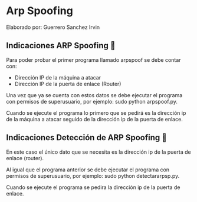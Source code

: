 # Arp Spoofing

Elaborado por: Guerrero Sanchez Irvin

## Indicaciones ARP Spoofing 🔧

Para poder probar el primer programa llamado arpspoof se debe contar con:
- Dirección IP de la máquina a atacar
- Dirección IP de la puerta de enlace (Router)

Una vez que ya se cuenta con estos datos se debe ejecutar el programa con permisos de superusuario, por ejemplo:
sudo python arpspoof.py.

Cuando se ejecute el programa lo primero que se pedirá es la dirección ip de la máquina a atacar seguido de la dirección ip de la puerta de enlace.

## Indicaciones Detección de ARP Spoofing 🔧

En este caso el único dato que se necesita es la dirección ip de la puerta de enlace (router).

Al igual que el programa anterior se debe ejecutar el programa con permisos de superusuario, por ejemplo:
sudo python detectararpsp.py.

Cuando se ejecute el programa se pedira la dirección ip de la puerta de enlace.

